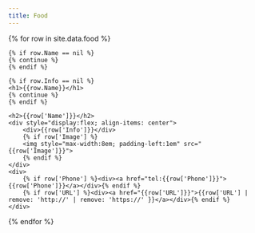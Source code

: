 ```yaml
---
title: Food
---
```

<div>
  {% for row in site.data.food %}
  
    {% if row.Name == nil %}
    {% continue %}
    {% endif %}

    {% if row.Info == nil %}
    <h1>{{row.Name}}</h1>
    {% continue %}
    {% endif %}
   
    <h2>{{row['Name']}}</h2>
    <div style="display:flex; align-items: center">
        <div>{{row['Info']}}</div>
        {% if row['Image'] %}
        <img style="max-width:8em; padding-left:1em" src="{{row['Image']}}">
        {% endif %}
    </div>
    <div>
        {% if row['Phone'] %}<div><a href="tel:{{row['Phone']}}">{{row['Phone']}}</a></div>{% endif %}
        {% if row['URL'] %}<div><a href="{{row['URL']}}">{{row['URL'] | remove: 'http://' | remove: 'https://' }}</a></div>{% endif %}
    </div>
  {% endfor %}
</div>
